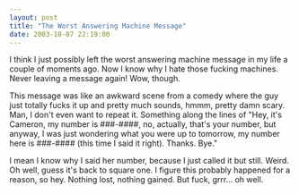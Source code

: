 ```yaml
---
layout: post
title: "The Worst Answering Machine Message"
date: 2003-10-07 22:19:00
---
```


I think I just possibly left the worst answering machine message in my life a couple of moments ago. Now I know why I hate those fucking machines. Never leaving a message again! Wow, though.

<!--more-->

This message was like an awkward scene from a comedy where the guy just totally fucks it up and pretty much sounds, hmmm, pretty damn scary. Man, I don't even want to repeat it. Something along the lines of "Hey, it's Cameron, my number is ###-####, no, actually, that's your number, but anyway, I was just wondering what you were up to tomorrow, my number here is ###-#### (this time I said it right). Thanks. Bye."

I mean I know why I said her number, because I just called it but still. Weird. Oh well, guess it's back to square one. I figure this probably happened for a reason, so hey. Nothing lost, nothing gained. But fuck, grrr... oh well.
